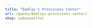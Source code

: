 ```yaml
---
title: "Dadlay's Provisions Center"
url: /ganta/dadlays-provisions-center/
shop: Lebensmittel
---
```

